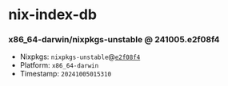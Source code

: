 # nix-index-db
### x86_64-darwin/nixpkgs-unstable @ 241005.e2f08f4
- Nixpkgs: `nixpkgs-unstable`@[`e2f08f4`](https://github.com/NixOS/nixpkgs/commit/e2f08f4d8b3ecb5cf5c9fd9cb2d53bb3c71807da)
- Platform: `x86_64-darwin`
- Timestamp: `20241005015310`
